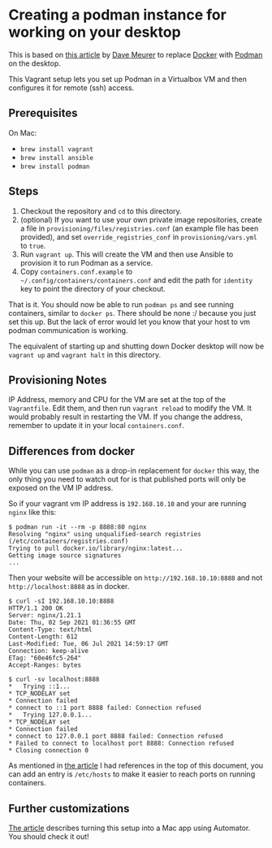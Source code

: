 # Creating a podman instance for working on your desktop

This is based on [this article] by [Dave Meurer] to replace
[Docker] with [Podman] on the desktop.

[this article]: https://www.redhat.com/sysadmin/replace-docker-podman-macos
[Dave Meurer]: https://twitter.com/davemeurer
[Docker]: https://www.docker.com
[Podman]: https://podman.io

This Vagrant setup lets you set up Podman in a Virtualbox VM and then configures
it for remote (ssh) access.

## Prerequisites

On Mac:

- `brew install vagrant`
- `brew install ansible`
- `brew install podman`

## Steps

1. Checkout the repository and `cd` to this directory.
2. (optional) If you want to use your own private image repositories, create a
   file in `provisioning/files/registries.conf` (an example file has been
   provided), and set `override_registries_conf` in `provisioning/vars.yml` to
   `true`.
3. Run `vagrant up`. This will create the VM and then use Ansible to provision
   it to run Podman as a service.
4. Copy `containers.conf.example` to `~/.config/containers/containers.conf` and
   edit the path for `identity` key to point the directory of your checkout.

That is it. You should now be able to run `podman ps` and see running
containers, similar to `docker ps`. There should be none :/ because you just set
this up. But the lack of error would let you know that your host to vm podman
communication is working.

The equivalent of starting up and shutting down Docker desktop will now be
`vagrant up` and `vagrant halt` in this directory.

## Provisioning Notes

IP Address, memory and CPU for the VM are set at the top of the `Vagrantfile`.
Edit them, and then run `vagrant reload` to modify the VM. It would probably
result in restarting the VM. If you change the address, remember to update it in
your local `containers.conf`.

## Differences from docker

While you can use `podman` as a drop-in replacement for `docker` this way, the
only thing you need to watch out for is that published ports will only be
exposed on the VM IP address.

So if your vagrant vm IP address is `192.168.10.10` and your are running `nginx`
like this:

```console
$ podman run -it --rm -p 8888:80 nginx
Resolving "nginx" using unqualified-search registries (/etc/containers/registries.conf)
Trying to pull docker.io/library/nginx:latest...
Getting image source signatures
...
```

Then your website will be accessible on `http://192.168.10.10:8888` and not
`http://localhost:8888` as in docker.

```console
$ curl -sI 192.168.10.10:8888
HTTP/1.1 200 OK
Server: nginx/1.21.1
Date: Thu, 02 Sep 2021 01:36:55 GMT
Content-Type: text/html
Content-Length: 612
Last-Modified: Tue, 06 Jul 2021 14:59:17 GMT
Connection: keep-alive
ETag: "60e46fc5-264"
Accept-Ranges: bytes

$ curl -sv localhost:8888
*   Trying ::1...
* TCP_NODELAY set
* Connection failed
* connect to ::1 port 8888 failed: Connection refused
*   Trying 127.0.0.1...
* TCP_NODELAY set
* Connection failed
* connect to 127.0.0.1 port 8888 failed: Connection refused
* Failed to connect to localhost port 8888: Connection refused
* Closing connection 0
```

As mentioned in [the article][this article] I had references in the top of this
document, you can add an entry is `/etc/hosts` to make it easier to reach ports
on running containers.

## Further customizations

[The article][this article] describes turning this setup into a Mac app using
Automator. You should check it out!
